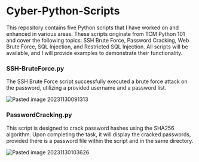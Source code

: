 # Cyber-Python-Scripts

This repository contains five Python scripts that I have worked on and enhanced in various areas. These scripts originate from TCM Python 101 and cover the following topics: SSH Brute Force, Password Cracking, Web Brute Force, SQL Injection, and Restricted SQL Injection. All scripts will be available, and I will provide examples to demonstrate their functionality. 

### SSH-BruteForce.py
The SSH Brute Force script successfully executed a brute force attack on the password, utilizing a provided username and a password list.

![Pasted image 20231130091313](https://github.com/cyberAngel9/Cyber-Python-Scripts/assets/82012925/6d09f7bb-7c4e-409f-8ed1-ae14452fac2d)

### PasswordCracking.py
This script is designed to crack password hashes using the SHA256 algorithm. Upon completing the task, it will display the cracked passwords, provided there is a password file within the script and in the same directory.

![Pasted image 20231130103626](https://github.com/cyberAngel9/Cyber-Python-Scripts/assets/82012925/61df3f0d-74a3-4bda-8e90-74f056fef1f0)
